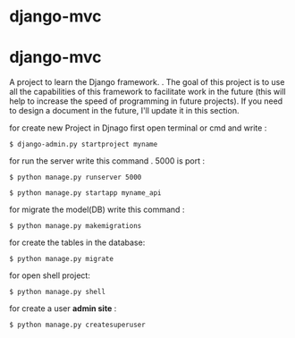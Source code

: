 # django-mvc

# django-mvc
A project to learn the Django framework. . The goal of this project is to use all the capabilities of this framework to facilitate work in the future (this will help to increase the speed of programming in future projects). If you need to design a document in the future, I'll update it in this section.

for create new Project in Djnago first open terminal or cmd and write :
```
$ django-admin.py startproject myname
```

for run the server write this command . 5000 is port :
```
$ python manage.py runserver 5000
```

```
$ python manage.py startapp myname_api
```
for migrate the model(DB) write this command :
```
$ python manage.py makemigrations
```

for create the tables in the database:
```
$ python manage.py migrate
```

for open shell project:
```
$ python manage.py shell
```

for create a user <b>admin site</b> :
```
$ python manage.py createsuperuser
```
